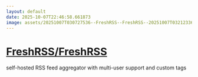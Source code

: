 ```yaml
---
layout: default
date: 2025-10-07T22:46:58.661873
image: assets/20251007T030727536--FreshRSS--FreshRSS--20251007T032123362--cropped.png
---
```


# [FreshRSS/FreshRSS](https://github.com/FreshRSS/FreshRSS)

self-hosted RSS feed aggregator with multi-user support and custom tags
